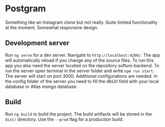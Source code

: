 # Postgram

Something like an Instagram clone but not really. Quite limited functionality at the moment. Somewhat responsive design.

## Development server

Run `ng serve` for a dev server. Navigate to `http://localhost:4200/`. The app will automatically reload if you change any of the source files. To run this app you also need the server located on the repository softuni-backend. To run the server open terminal in the server folder and write `npm run start`. The server will start on port 3000. Additional configurations are needed. In the config folder of the server you need to fill the dbUrl field with your local database or Atlas mongo database.

## Build

Run `ng build` to build the project. The build artifacts will be stored in the `dist/` directory. Use the `--prod` flag for a production build.

